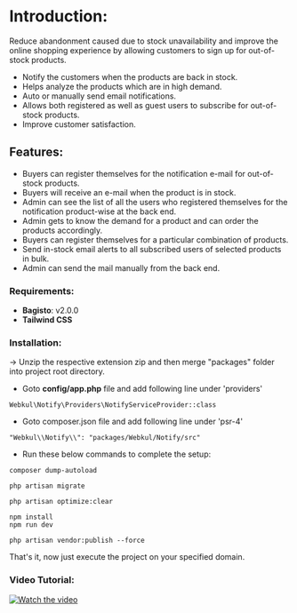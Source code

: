 # Introduction:

Reduce abandonment caused due to stock unavailability and improve the online shopping experience by allowing customers to sign up for out-of-stock products.

* Notify the customers when the products are back in stock.
* Helps analyze the products which are in high demand.
* Auto or manually send email notifications.
* Allows both registered as well as guest users to subscribe for out-of-stock products.
* Improve customer satisfaction.

## Features:

* Buyers can register themselves for the notification e-mail for out-of-stock products.
* Buyers will receive an e-mail when the product is in stock.
* Admin can see the list of all the users who registered themselves for the notification  product-wise at the back end.
* Admin gets to know the demand for a product and can order the products accordingly.
* Buyers can register themselves for a particular combination of products.
* Send in-stock email alerts to all subscribed users of selected products in bulk.
* Admin can send the mail manually from the back end.

### Requirements:

* **Bagisto**: v2.0.0
* **Tailwind CSS**

### Installation:

-> Unzip the respective extension zip and then merge "packages" folder into project root directory.

* Goto **config/app.php** file and add following line under 'providers'
~~~
Webkul\Notify\Providers\NotifyServiceProvider::class
~~~

* Goto composer.json file and add following line under 'psr-4'
~~~
"Webkul\\Notify\\": "packages/Webkul/Notify/src"
~~~

* Run these below commands to complete the setup:
~~~
composer dump-autoload
~~~
~~~
php artisan migrate
~~~
~~~
php artisan optimize:clear
~~~
~~~
npm install
npm run dev
~~~
~~~
php artisan vendor:publish --force
~~~

That's it, now just execute the project on your specified domain.

### Video Tutorial:

[![Watch the video](https://github.com/bagisto/stock-notification/blob/main/Thumbnail%20(2).jpg)](https://www.youtube.com/watch?v=PIjIxtgzOJk)
